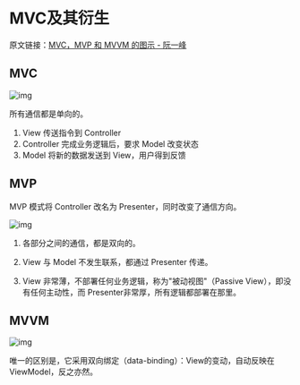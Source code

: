 # MVC及其衍生

原文链接：[MVC，MVP 和 MVVM 的图示 - 阮一峰](https://www.ruanyifeng.com/blog/2015/02/mvcmvp_mvvm.html)

## MVC

![img](https://www.ruanyifeng.com/blogimg/asset/2015/bg2015020105.png)

所有通信都是单向的。

1.  View 传送指令到 Controller
2.  Controller 完成业务逻辑后，要求 Model 改变状态
3.  Model 将新的数据发送到 View，用户得到反馈

## MVP

MVP 模式将 Controller 改名为 Presenter，同时改变了通信方向。

![img](https://www.ruanyifeng.com/blogimg/asset/2015/bg2015020109.png)

1. 各部分之间的通信，都是双向的。

2. View 与 Model 不发生联系，都通过 Presenter 传递。

3. View 非常薄，不部署任何业务逻辑，称为"被动视图"（Passive View），即没有任何主动性，而 Presenter非常厚，所有逻辑都部署在那里。

## MVVM

![img](https://www.ruanyifeng.com/blogimg/asset/2015/bg2015020110.png)

唯一的区别是，它采用双向绑定（data-binding）：View的变动，自动反映在 ViewModel，反之亦然。